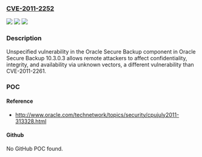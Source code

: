 ### [CVE-2011-2252](https://cve.mitre.org/cgi-bin/cvename.cgi?name=CVE-2011-2252)
![](https://img.shields.io/static/v1?label=Product&message=n%2Fa&color=blue)
![](https://img.shields.io/static/v1?label=Version&message=n%2Fa&color=blue)
![](https://img.shields.io/static/v1?label=Vulnerability&message=n%2Fa&color=brighgreen)

### Description

Unspecified vulnerability in the Oracle Secure Backup component in Oracle Secure Backup 10.3.0.3 allows remote attackers to affect confidentiality, integrity, and availability via unknown vectors, a different vulnerability than CVE-2011-2261.

### POC

#### Reference
- http://www.oracle.com/technetwork/topics/security/cpujuly2011-313328.html

#### Github
No GitHub POC found.


